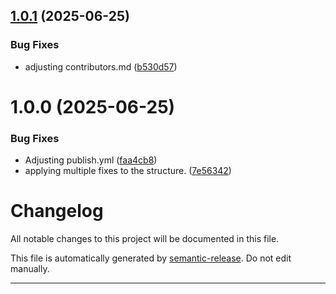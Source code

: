 ## [1.0.1](https://github.com/MiroslavRusev/cuppet-core/compare/v1.0.0...v1.0.1) (2025-06-25)


### Bug Fixes

* adjusting contributors.md ([b530d57](https://github.com/MiroslavRusev/cuppet-core/commit/b530d57fb26f11ff14213926ede2462d8c0d858b))

# 1.0.0 (2025-06-25)


### Bug Fixes

* Adjusting publish.yml ([faa4cb8](https://github.com/MiroslavRusev/cuppet-core/commit/faa4cb8b0531cb75f09678e8a5d8bc66e2f2f70b))
* applying multiple fixes to the structure. ([7e56342](https://github.com/MiroslavRusev/cuppet-core/commit/7e56342f5a3b04a58f8e355e2148611d19596a27))

# Changelog

All notable changes to this project will be documented in this file.

This file is automatically generated by [semantic-release](https://github.com/semantic-release/semantic-release). Do not edit manually.

---
